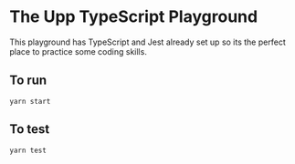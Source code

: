 # The Upp TypeScript Playground

This playground has TypeScript and Jest already set up so its the perfect place to practice some coding skills.

## To run

`yarn start`

## To test

`yarn test`